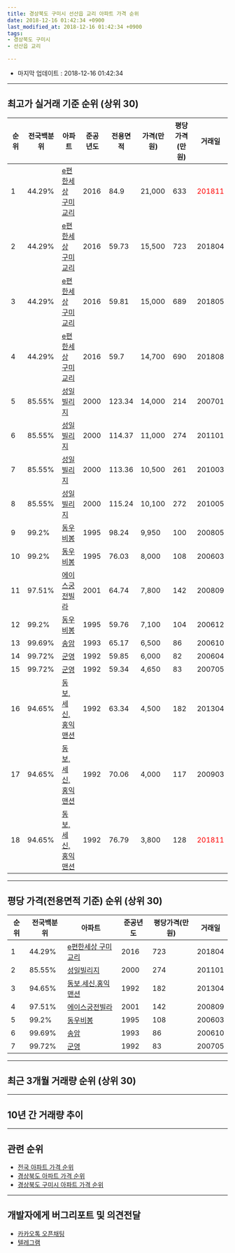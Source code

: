 ```yaml
---
title: 경상북도 구미시 선산읍 교리 아파트 가격 순위
date: 2018-12-16 01:42:34 +0900
last_modified_at: 2018-12-16 01:42:34 +0900
tags:
- 경상북도 구미시
- 선산읍 교리

---
```


* 마지막 업데이트 : 2018-12-16 01:42:34

---

## 최고가 실거래 기준 순위 (상위 30)


|순위|전국백분위|아파트|준공년도|전용면적|가격(만원)|평당가격(만원)|거래일|
|---|---|---|---|---|---|---|---|
|1|44.29%|[e편한세상 구미교리](https://search.naver.com/search.naver?query=%EA%B2%BD%EC%83%81%EB%B6%81%EB%8F%84+%EA%B5%AC%EB%AF%B8%EC%8B%9C+%EC%84%A0%EC%82%B0%EC%9D%8D+%EA%B5%90%EB%A6%AC+e%ED%8E%B8%ED%95%9C%EC%84%B8%EC%83%81+%EA%B5%AC%EB%AF%B8%EA%B5%90%EB%A6%AC)|2016|84.9|21,000|633|<span style="color:red">201811</span>|
|2|44.29%|[e편한세상 구미교리](https://search.naver.com/search.naver?query=%EA%B2%BD%EC%83%81%EB%B6%81%EB%8F%84+%EA%B5%AC%EB%AF%B8%EC%8B%9C+%EC%84%A0%EC%82%B0%EC%9D%8D+%EA%B5%90%EB%A6%AC+e%ED%8E%B8%ED%95%9C%EC%84%B8%EC%83%81+%EA%B5%AC%EB%AF%B8%EA%B5%90%EB%A6%AC)|2016|59.73|15,500|723|201804|
|3|44.29%|[e편한세상 구미교리](https://search.naver.com/search.naver?query=%EA%B2%BD%EC%83%81%EB%B6%81%EB%8F%84+%EA%B5%AC%EB%AF%B8%EC%8B%9C+%EC%84%A0%EC%82%B0%EC%9D%8D+%EA%B5%90%EB%A6%AC+e%ED%8E%B8%ED%95%9C%EC%84%B8%EC%83%81+%EA%B5%AC%EB%AF%B8%EA%B5%90%EB%A6%AC)|2016|59.81|15,000|689|201805|
|4|44.29%|[e편한세상 구미교리](https://search.naver.com/search.naver?query=%EA%B2%BD%EC%83%81%EB%B6%81%EB%8F%84+%EA%B5%AC%EB%AF%B8%EC%8B%9C+%EC%84%A0%EC%82%B0%EC%9D%8D+%EA%B5%90%EB%A6%AC+e%ED%8E%B8%ED%95%9C%EC%84%B8%EC%83%81+%EA%B5%AC%EB%AF%B8%EA%B5%90%EB%A6%AC)|2016|59.7|14,700|690|201808|
|5|85.55%|[성일빌리지](https://search.naver.com/search.naver?query=%EA%B2%BD%EC%83%81%EB%B6%81%EB%8F%84+%EA%B5%AC%EB%AF%B8%EC%8B%9C+%EC%84%A0%EC%82%B0%EC%9D%8D+%EA%B5%90%EB%A6%AC+%EC%84%B1%EC%9D%BC%EB%B9%8C%EB%A6%AC%EC%A7%80)|2000|123.34|14,000|214|200701|
|6|85.55%|[성일빌리지](https://search.naver.com/search.naver?query=%EA%B2%BD%EC%83%81%EB%B6%81%EB%8F%84+%EA%B5%AC%EB%AF%B8%EC%8B%9C+%EC%84%A0%EC%82%B0%EC%9D%8D+%EA%B5%90%EB%A6%AC+%EC%84%B1%EC%9D%BC%EB%B9%8C%EB%A6%AC%EC%A7%80)|2000|114.37|11,000|274|201101|
|7|85.55%|[성일빌리지](https://search.naver.com/search.naver?query=%EA%B2%BD%EC%83%81%EB%B6%81%EB%8F%84+%EA%B5%AC%EB%AF%B8%EC%8B%9C+%EC%84%A0%EC%82%B0%EC%9D%8D+%EA%B5%90%EB%A6%AC+%EC%84%B1%EC%9D%BC%EB%B9%8C%EB%A6%AC%EC%A7%80)|2000|113.36|10,500|261|201003|
|8|85.55%|[성일빌리지](https://search.naver.com/search.naver?query=%EA%B2%BD%EC%83%81%EB%B6%81%EB%8F%84+%EA%B5%AC%EB%AF%B8%EC%8B%9C+%EC%84%A0%EC%82%B0%EC%9D%8D+%EA%B5%90%EB%A6%AC+%EC%84%B1%EC%9D%BC%EB%B9%8C%EB%A6%AC%EC%A7%80)|2000|115.24|10,100|272|201005|
|9|99.2%|[동우비봉](https://search.naver.com/search.naver?query=%EA%B2%BD%EC%83%81%EB%B6%81%EB%8F%84+%EA%B5%AC%EB%AF%B8%EC%8B%9C+%EC%84%A0%EC%82%B0%EC%9D%8D+%EA%B5%90%EB%A6%AC+%EB%8F%99%EC%9A%B0%EB%B9%84%EB%B4%89)|1995|98.24|9,950|100|200805|
|10|99.2%|[동우비봉](https://search.naver.com/search.naver?query=%EA%B2%BD%EC%83%81%EB%B6%81%EB%8F%84+%EA%B5%AC%EB%AF%B8%EC%8B%9C+%EC%84%A0%EC%82%B0%EC%9D%8D+%EA%B5%90%EB%A6%AC+%EB%8F%99%EC%9A%B0%EB%B9%84%EB%B4%89)|1995|76.03|8,000|108|200603|
|11|97.51%|[에이스궁전빌라](https://search.naver.com/search.naver?query=%EA%B2%BD%EC%83%81%EB%B6%81%EB%8F%84+%EA%B5%AC%EB%AF%B8%EC%8B%9C+%EC%84%A0%EC%82%B0%EC%9D%8D+%EA%B5%90%EB%A6%AC+%EC%97%90%EC%9D%B4%EC%8A%A4%EA%B6%81%EC%A0%84%EB%B9%8C%EB%9D%BC)|2001|64.74|7,800|142|200809|
|12|99.2%|[동우비봉](https://search.naver.com/search.naver?query=%EA%B2%BD%EC%83%81%EB%B6%81%EB%8F%84+%EA%B5%AC%EB%AF%B8%EC%8B%9C+%EC%84%A0%EC%82%B0%EC%9D%8D+%EA%B5%90%EB%A6%AC+%EB%8F%99%EC%9A%B0%EB%B9%84%EB%B4%89)|1995|59.76|7,100|104|200612|
|13|99.69%|[송암](https://search.naver.com/search.naver?query=%EA%B2%BD%EC%83%81%EB%B6%81%EB%8F%84+%EA%B5%AC%EB%AF%B8%EC%8B%9C+%EC%84%A0%EC%82%B0%EC%9D%8D+%EA%B5%90%EB%A6%AC+%EC%86%A1%EC%95%94)|1993|65.17|6,500|86|200610|
|14|99.72%|[군영](https://search.naver.com/search.naver?query=%EA%B2%BD%EC%83%81%EB%B6%81%EB%8F%84+%EA%B5%AC%EB%AF%B8%EC%8B%9C+%EC%84%A0%EC%82%B0%EC%9D%8D+%EA%B5%90%EB%A6%AC+%EA%B5%B0%EC%98%81)|1992|59.85|6,000|82|200604|
|15|99.72%|[군영](https://search.naver.com/search.naver?query=%EA%B2%BD%EC%83%81%EB%B6%81%EB%8F%84+%EA%B5%AC%EB%AF%B8%EC%8B%9C+%EC%84%A0%EC%82%B0%EC%9D%8D+%EA%B5%90%EB%A6%AC+%EA%B5%B0%EC%98%81)|1992|59.34|4,650|83|200705|
|16|94.65%|[동보,세신,홍익맨션](https://search.naver.com/search.naver?query=%EA%B2%BD%EC%83%81%EB%B6%81%EB%8F%84+%EA%B5%AC%EB%AF%B8%EC%8B%9C+%EC%84%A0%EC%82%B0%EC%9D%8D+%EA%B5%90%EB%A6%AC+%EB%8F%99%EB%B3%B4%2C%EC%84%B8%EC%8B%A0%2C%ED%99%8D%EC%9D%B5%EB%A7%A8%EC%85%98)|1992|63.34|4,500|182|201304|
|17|94.65%|[동보,세신,홍익맨션](https://search.naver.com/search.naver?query=%EA%B2%BD%EC%83%81%EB%B6%81%EB%8F%84+%EA%B5%AC%EB%AF%B8%EC%8B%9C+%EC%84%A0%EC%82%B0%EC%9D%8D+%EA%B5%90%EB%A6%AC+%EB%8F%99%EB%B3%B4%2C%EC%84%B8%EC%8B%A0%2C%ED%99%8D%EC%9D%B5%EB%A7%A8%EC%85%98)|1992|70.06|4,000|117|200903|
|18|94.65%|[동보,세신,홍익맨션](https://search.naver.com/search.naver?query=%EA%B2%BD%EC%83%81%EB%B6%81%EB%8F%84+%EA%B5%AC%EB%AF%B8%EC%8B%9C+%EC%84%A0%EC%82%B0%EC%9D%8D+%EA%B5%90%EB%A6%AC+%EB%8F%99%EB%B3%B4%2C%EC%84%B8%EC%8B%A0%2C%ED%99%8D%EC%9D%B5%EB%A7%A8%EC%85%98)|1992|76.79|3,800|128|<span style="color:red">201811</span>|


---

## 평당 가격(전용면적 기준) 순위 (상위 30)


|순위|전국백분위|아파트|준공년도|평당가격(만원)|거래일|
|---|---|---|---|---|---|
|1|44.29%|[e편한세상 구미교리](https://search.naver.com/search.naver?query=%EA%B2%BD%EC%83%81%EB%B6%81%EB%8F%84+%EA%B5%AC%EB%AF%B8%EC%8B%9C+%EC%84%A0%EC%82%B0%EC%9D%8D+%EA%B5%90%EB%A6%AC+e%ED%8E%B8%ED%95%9C%EC%84%B8%EC%83%81+%EA%B5%AC%EB%AF%B8%EA%B5%90%EB%A6%AC)|2016|723|201804|
|2|85.55%|[성일빌리지](https://search.naver.com/search.naver?query=%EA%B2%BD%EC%83%81%EB%B6%81%EB%8F%84+%EA%B5%AC%EB%AF%B8%EC%8B%9C+%EC%84%A0%EC%82%B0%EC%9D%8D+%EA%B5%90%EB%A6%AC+%EC%84%B1%EC%9D%BC%EB%B9%8C%EB%A6%AC%EC%A7%80)|2000|274|201101|
|3|94.65%|[동보,세신,홍익맨션](https://search.naver.com/search.naver?query=%EA%B2%BD%EC%83%81%EB%B6%81%EB%8F%84+%EA%B5%AC%EB%AF%B8%EC%8B%9C+%EC%84%A0%EC%82%B0%EC%9D%8D+%EA%B5%90%EB%A6%AC+%EB%8F%99%EB%B3%B4%2C%EC%84%B8%EC%8B%A0%2C%ED%99%8D%EC%9D%B5%EB%A7%A8%EC%85%98)|1992|182|201304|
|4|97.51%|[에이스궁전빌라](https://search.naver.com/search.naver?query=%EA%B2%BD%EC%83%81%EB%B6%81%EB%8F%84+%EA%B5%AC%EB%AF%B8%EC%8B%9C+%EC%84%A0%EC%82%B0%EC%9D%8D+%EA%B5%90%EB%A6%AC+%EC%97%90%EC%9D%B4%EC%8A%A4%EA%B6%81%EC%A0%84%EB%B9%8C%EB%9D%BC)|2001|142|200809|
|5|99.2%|[동우비봉](https://search.naver.com/search.naver?query=%EA%B2%BD%EC%83%81%EB%B6%81%EB%8F%84+%EA%B5%AC%EB%AF%B8%EC%8B%9C+%EC%84%A0%EC%82%B0%EC%9D%8D+%EA%B5%90%EB%A6%AC+%EB%8F%99%EC%9A%B0%EB%B9%84%EB%B4%89)|1995|108|200603|
|6|99.69%|[송암](https://search.naver.com/search.naver?query=%EA%B2%BD%EC%83%81%EB%B6%81%EB%8F%84+%EA%B5%AC%EB%AF%B8%EC%8B%9C+%EC%84%A0%EC%82%B0%EC%9D%8D+%EA%B5%90%EB%A6%AC+%EC%86%A1%EC%95%94)|1993|86|200610|
|7|99.72%|[군영](https://search.naver.com/search.naver?query=%EA%B2%BD%EC%83%81%EB%B6%81%EB%8F%84+%EA%B5%AC%EB%AF%B8%EC%8B%9C+%EC%84%A0%EC%82%B0%EC%9D%8D+%EA%B5%90%EB%A6%AC+%EA%B5%B0%EC%98%81)|1992|83|200705|


---

## 최근 3개월 거래량 순위 (상위 30)


<div style="width:100%;">
    <canvas id="deal_count_ranking" height="250"></canvas>
</div>


<script>
new Chart(document.getElementById("deal_count_ranking"), {
    type: 'horizontalBar',
    data: {
        labels: ['e편한세상 구미교리', '동우비봉', '동보,세신,홍익맨션'],
        datasets: [{
            label: '실거래 수',
            data: [6, 1, 1],
            borderColor: "rgba(255, 0, 128, 1)",
            backgroundColor: "rgba(255, 0, 128, 0.5)",
            fill: false,
        }]
    },
    options: {
        responsive: true,
        title: {
            display: true,
            text: '최근 3개월 거래량 순위'
        },
        tooltips: {
            mode: 'index',
            intersect: false,
            callbacks: {
                title: function(tooltipItems, data) {
                    return "실거래 수:";
                },
                label: function(tooltipItem, data) {
                    return data.labels[tooltipItem.index] + ": " + tooltipItem.xLabel;
                }
            }
        },
        hover: {
            mode: 'nearest',
            intersect: true
        },
        scales: {
            xAxes: [{
                display: true,
                scaleLabel: {
                    display: true,
                    labelString: '실거래 수'
                },
                ticks: {
                    suggestedMin: 0,
                }
            }],
            yAxes: [{
                display: true,
                ticks: {
                    autoSkip: false,
                    callback: function(value, index, values) {
                        if (value.length > 15)
                            return value.substr(0, 13) + "...";
                        else
                            return value;
                    }
                },
                scaleLabel: {
                    display: false,
                }
            }]
        }
    }
});

</script>


---

## 10년 간 거래량 추이


<div style="width:100%;">
    <canvas id="deal_progress" height="250"></canvas>
</div>

<script>
new Chart(document.getElementById("deal_progress"), {
    type: 'line',
    data: {
        labels: ['200812','200901','200902','200903','200904','200905','200906','200907','200908','200909','200910','200911','200912','201001','201002','201003','201004','201005','201006','201007','201008','201009','201010','201011','201012','201101','201102','201103','201104','201105','201106','201107','201108','201109','201110','201111','201112','201201','201202','201203','201204','201205','201206','201207','201208','201209','201210','201211','201212','201301','201302','201303','201304','201305','201306','201307','201308','201309','201310','201311','201312','201401','201402','201403','201404','201405','201406','201407','201408','201409','201410','201411','201412','201501','201502','201503','201504','201505','201506','201507','201508','201509','201510','201511','201512','201601','201602','201603','201604','201605','201606','201607','201608','201609','201610','201611','201612','201701','201702','201703','201704','201705','201706','201707','201708','201709','201710','201711','201712','201801','201802','201803','201804','201805','201806','201807','201808','201809','201810','201811','201812'],
        datasets: [{
            label: '실거래 수',
            pointRadius: 1,
            data: [3, 0, 7, 5, 1, 3, 2, 1, 3, 1, 2, 1, 1, 4, 1, 3, 4, 2, 3, 1, 0, 1, 1, 4, 2, 1, 4, 2, 1, 2, 1, 4, 2, 3, 6, 2, 2, 1, 1, 5, 7, 7, 2, 2, 2, 1, 3, 3, 1, 0, 4, 8, 6, 2, 3, 4, 3, 1, 4, 1, 2, 3, 5, 1, 3, 1, 2, 0, 1, 5, 1, 3, 2, 1, 2, 2, 1, 1, 2, 0, 2, 4, 3, 2, 1, 1, 2, 5, 3, 1, 3, 3, 4, 4, 5, 6, 6, 6, 6, 10, 7, 6, 6, 4, 5, 9, 3, 3, 3, 5, 4, 10, 2, 7, 4, 4, 7, 4, 4, 4, 0],
            borderColor: "rgba(255, 201, 14, 1)",
            backgroundColor: "rgba(255, 201, 14, 0.5)",
            fill: true,
        }]
    },
    options: {
        responsive: true,
        title: {
            display: true,
            text: '10년간 거래량 추이'
        },
        tooltips: {
            mode: 'index',
            intersect: false,
        },
        hover: {
            mode: 'nearest',
            intersect: true
        },
        scales: {
            xAxes: [{
                display: true,
                scaleLabel: {
                    display: true,
                    labelString: '년/월'
                }
            }],
            yAxes: [{
                display: true,
                ticks: {
                    suggestedMin: 0,
                },
                scaleLabel: {
                    display: true,
                    labelString: '실거래 수'
                }
            }]
        }
    }
});

</script>


---

## 관련 순위

- [전국 아파트 가격 순위](https://inasie.github.io/apt-ranking/전국)
- [경상북도 아파트 가격 순위](https://inasie.github.io/apt-ranking/경상북도)
- [경상북도 구미시 아파트 가격 순위](https://inasie.github.io/apt-ranking/경상북도-구미시)


---

## 개발자에게 버그리포트 및 의견전달

- [카카오톡 오픈채팅](https://open.kakao.com/o/gLJUAP4)
- [텔레그램](https://t.me/inasie)

